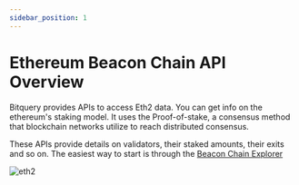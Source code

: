 ```yaml
---
sidebar_position: 1
---
```


# Ethereum Beacon Chain API Overview

Bitquery provides APIs to access Eth2 data. You can get info on the ethereum's staking model. It uses the Proof-of-stake, a consensus method that blockchain networks utilize to reach distributed consensus. 

These APIs provide details on validators, their staked amounts, their exits and so on. The easiest way to start is through the [Beacon Chain Explorer](https://explorer.bitquery.io/eth2)

![eth2](/img/ide/eth2.png)